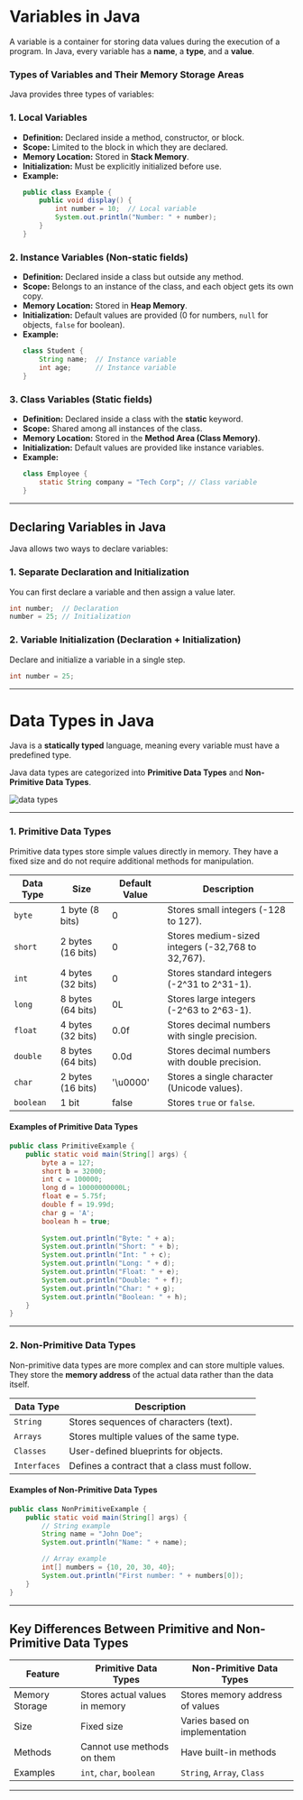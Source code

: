 
# **Variables in Java**
A variable is a container for storing data values during the execution of a program. In Java, every variable has a **name**, a **type**, and a **value**.

### **Types of Variables and Their Memory Storage Areas**

Java provides three types of variables:

### **1. Local Variables**
- **Definition:** Declared inside a method, constructor, or block.
- **Scope:** Limited to the block in which they are declared.
- **Memory Location:** Stored in **Stack Memory**.
- **Initialization:** Must be explicitly initialized before use.
- **Example:**
  ```java
  public class Example {
      public void display() {
          int number = 10;  // Local variable
          System.out.println("Number: " + number);
      }
  }
  ```

### **2. Instance Variables (Non-static fields)**
- **Definition:** Declared inside a class but outside any method.
- **Scope:** Belongs to an instance of the class, and each object gets its own copy.
- **Memory Location:** Stored in **Heap Memory**.
- **Initialization:** Default values are provided (0 for numbers, `null` for objects, `false` for boolean).
- **Example:**
  ```java
  class Student {
      String name;  // Instance variable
      int age;      // Instance variable
  }
  ```

### **3. Class Variables (Static fields)**
- **Definition:** Declared inside a class with the **static** keyword.
- **Scope:** Shared among all instances of the class.
- **Memory Location:** Stored in the **Method Area (Class Memory)**.
- **Initialization:** Default values are provided like instance variables.
- **Example:**
  ```java
  class Employee {
      static String company = "Tech Corp"; // Class variable
  }
  ```

---

## **Declaring Variables in Java**
Java allows two ways to declare variables:

### **1. Separate Declaration and Initialization**
You can first declare a variable and then assign a value later.
```java
int number;  // Declaration
number = 25; // Initialization
```

### **2. Variable Initialization (Declaration + Initialization)**
Declare and initialize a variable in a single step.
```java
int number = 25;
```

---

# **Data Types in Java**
Java is a **statically typed** language, meaning every variable must have a predefined type.

Java data types are categorized into **Primitive Data Types** and **Non-Primitive Data Types**.

![data types](https://media.geeksforgeeks.org/wp-content/uploads/20240809125618/Java-Data-Types.png "data types")

---

### **1. Primitive Data Types**
Primitive data types store simple values directly in memory. They have a fixed size and do not require additional methods for manipulation.

| Data Type | Size           | Default Value | Description                                      |
|-----------|--------------|--------------|--------------------------------------------------|
| `byte`    | 1 byte (8 bits) | 0            | Stores small integers (-128 to 127).             |
| `short`   | 2 bytes (16 bits) | 0        | Stores medium-sized integers (-32,768 to 32,767). |
| `int`     | 4 bytes (32 bits) | 0        | Stores standard integers (-2^31 to 2^31-1).      |
| `long`    | 8 bytes (64 bits) | 0L       | Stores large integers (-2^63 to 2^63-1).         |
| `float`   | 4 bytes (32 bits) | 0.0f     | Stores decimal numbers with single precision.    |
| `double`  | 8 bytes (64 bits) | 0.0d     | Stores decimal numbers with double precision.    |
| `char`    | 2 bytes (16 bits) | '\u0000' | Stores a single character (Unicode values).      |
| `boolean` | 1 bit           | false      | Stores `true` or `false`.                        |

#### **Examples of Primitive Data Types**
```java
public class PrimitiveExample {
    public static void main(String[] args) {
        byte a = 127;
        short b = 32000;
        int c = 100000;
        long d = 10000000000L;
        float e = 5.75f;
        double f = 19.99d;
        char g = 'A';
        boolean h = true;
        
        System.out.println("Byte: " + a);
        System.out.println("Short: " + b);
        System.out.println("Int: " + c);
        System.out.println("Long: " + d);
        System.out.println("Float: " + e);
        System.out.println("Double: " + f);
        System.out.println("Char: " + g);
        System.out.println("Boolean: " + h);
    }
}
```

---

### **2. Non-Primitive Data Types**
Non-primitive data types are more complex and can store multiple values. They store the **memory address** of the actual data rather than the data itself.

| Data Type | Description                                     |
|-----------|---------------------------------------------|
| `String`  | Stores sequences of characters (text).      |
| `Arrays`  | Stores multiple values of the same type.    |
| `Classes` | User-defined blueprints for objects.        |
| `Interfaces` | Defines a contract that a class must follow. |

#### **Examples of Non-Primitive Data Types**
```java
public class NonPrimitiveExample {
    public static void main(String[] args) {
        // String example
        String name = "John Doe";
        System.out.println("Name: " + name);

        // Array example
        int[] numbers = {10, 20, 30, 40};
        System.out.println("First number: " + numbers[0]);
    }
}


```

---

## **Key Differences Between Primitive and Non-Primitive Data Types**
| Feature           | Primitive Data Types                     | Non-Primitive Data Types          |
|------------------|----------------------------------|----------------------------------|
| Memory Storage  | Stores actual values in memory  | Stores memory address of values |
| Size           | Fixed size                       | Varies based on implementation  |
| Methods       | Cannot use methods on them      | Have built-in methods           |
| Examples      | `int`, `char`, `boolean`        | `String`, `Array`, `Class`      |

---
